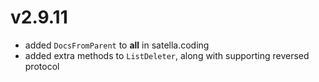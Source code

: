 # v2.9.11

* added `DocsFromParent` to __all__ in satella.coding
* added extra methods to `ListDeleter`, along with supporting reversed protocol
